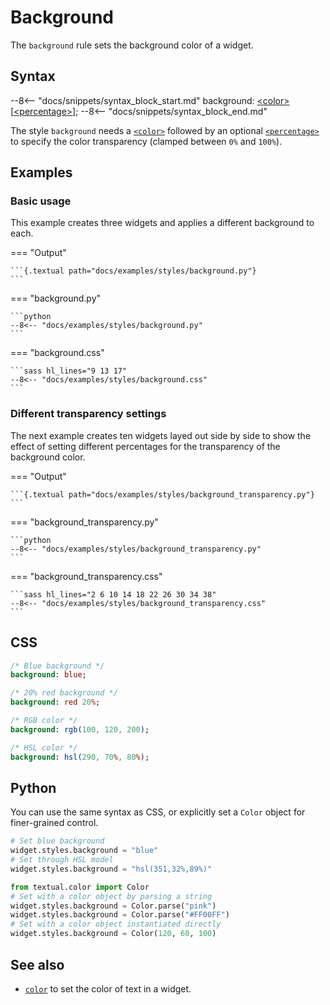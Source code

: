 # Background

The `background` rule sets the background color of a widget.

## Syntax

--8<-- "docs/snippets/syntax_block_start.md"
background: <a href="../../css_types/color">&lt;color&gt;</a> [<a href="../../css_types/percentage">&lt;percentage&gt;</a>];
--8<-- "docs/snippets/syntax_block_end.md"

The style `background` needs a [`<color>`](../../css_types/color) followed by an optional [`<percentage>`](../../css_types/percentage) to specify the color transparency (clamped between `0%` and `100%`).

## Examples

### Basic usage

This example creates three widgets and applies a different background to each.

=== "Output"

    ```{.textual path="docs/examples/styles/background.py"}
    ```

=== "background.py"

    ```python
    --8<-- "docs/examples/styles/background.py"
    ```

=== "background.css"

    ```sass hl_lines="9 13 17"
    --8<-- "docs/examples/styles/background.css"
    ```

### Different transparency settings

The next example creates ten widgets layed out side by side to show the effect of setting different percentages for the transparency of the background color.

=== "Output"

    ```{.textual path="docs/examples/styles/background_transparency.py"}
    ```

=== "background_transparency.py"

    ```python
    --8<-- "docs/examples/styles/background_transparency.py"
    ```

=== "background_transparency.css"

    ```sass hl_lines="2 6 10 14 18 22 26 30 34 38"
    --8<-- "docs/examples/styles/background_transparency.css"
    ```

## CSS

```sass
/* Blue background */
background: blue;

/* 20% red background */
background: red 20%;

/* RGB color */
background: rgb(100, 120, 200);

/* HSL color */
background: hsl(290, 70%, 80%);
```

## Python

You can use the same syntax as CSS, or explicitly set a `Color` object for finer-grained control.

```python
# Set blue background
widget.styles.background = "blue"
# Set through HSL model
widget.styles.background = "hsl(351,32%,89%)"

from textual.color import Color
# Set with a color object by parsing a string
widget.styles.background = Color.parse("pink")
widget.styles.background = Color.parse("#FF00FF")
# Set with a color object instantiated directly
widget.styles.background = Color(120, 60, 100)
```

## See also

 - [`color`](./color.md) to set the color of text in a widget.
